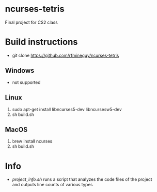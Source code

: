 # ncurses-tetris
Final project for CS2 class


# Build instructions
* git clone https://github.com/rfmineguy/ncurses-tetris

## Windows
* not supported

## Linux
1. sudo apt-get install libncurses5-dev libncursesw5-dev
2. sh build.sh

## MacOS
1. brew install ncurses
2. sh build.sh


# Info
* *project_info.sh* runs a script that analyzes the code files of the project and outputs line counts of various types
